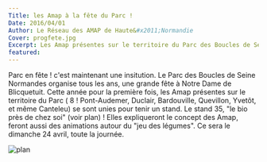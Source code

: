 ```yaml
---
Title: les Amap à la fête du Parc !
Date: 2016/04/01
Author: Le Réseau des AMAP de Haute&#x2011;Normandie
Cover: progfete.jpg
Excerpt: Les Amap présentes sur le territoire du Parc des Boucles de Seine Normandes se retrouveront le dimanche 24 avril pour présenter leurs activités
featured:
---
```


Parc en fête ! c'est maintenant une insitution. Le Parc des Boucles de Seine Normandes organise tous les ans, une grande fête à Notre Dame de Blicquetuit. Cette année pour la première fois, les Amap présentes sur le territoire du Parc ( 8 ! Pont-Audemer, Duclair, Bardouville, Quevillon, Yvetôt, et même Canteleu) se sont unies pour tenir un stand. Le stand 35, "le bio près de chez soi" (voir plan) ! Elles expliqueront le concept des Amap, feront aussi des animations autour du "jeu des légumes". Ce sera le dimanche 24 avril, toute la journée.

![plan](/content/posts/images/planfete.jpg)